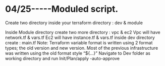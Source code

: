 # 04/25-----Moduled script.

Create two directory inside your terraform directory : dev & module

Inside Module directory create two more directory  : vpc & ec2
Vpc will have network.tf & vars.tf
Ec2 will have instance.tf & vars.tf
inside dev directory create : main.tf
Note: Terraform variable format is written using 2 format types; the old version and new version.
Most of the previous infrastructure was written using the old format style “${...}”
Navigate to Dev folder as working directory and run Init/Plan/apply -auto-approve
